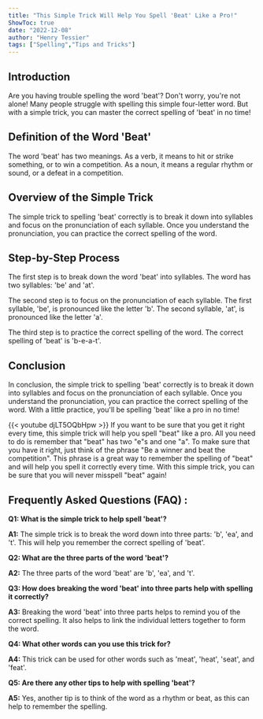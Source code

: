 ```yaml
---
title: "This Simple Trick Will Help You Spell 'Beat' Like a Pro!"
ShowToc: true 
date: "2022-12-08"
author: "Henry Tessier" 
tags: ["Spelling","Tips and Tricks"]
---
```

## Introduction 

Are you having trouble spelling the word 'beat'? Don't worry, you're not alone! Many people struggle with spelling this simple four-letter word. But with a simple trick, you can master the correct spelling of 'beat' in no time!

## Definition of the Word 'Beat'

The word 'beat' has two meanings. As a verb, it means to hit or strike something, or to win a competition. As a noun, it means a regular rhythm or sound, or a defeat in a competition. 

## Overview of the Simple Trick

The simple trick to spelling 'beat' correctly is to break it down into syllables and focus on the pronunciation of each syllable. Once you understand the pronunciation, you can practice the correct spelling of the word. 

## Step-by-Step Process

The first step is to break down the word 'beat' into syllables. The word has two syllables: 'be' and 'at'. 

The second step is to focus on the pronunciation of each syllable. The first syllable, 'be', is pronounced like the letter 'b'. The second syllable, 'at', is pronounced like the letter 'a'. 

The third step is to practice the correct spelling of the word. The correct spelling of 'beat' is 'b-e-a-t'. 

## Conclusion

In conclusion, the simple trick to spelling 'beat' correctly is to break it down into syllables and focus on the pronunciation of each syllable. Once you understand the pronunciation, you can practice the correct spelling of the word. With a little practice, you'll be spelling 'beat' like a pro in no time!

{{< youtube djLT5OQbHpw >}} 
If you want to be sure that you get it right every time, this simple trick will help you spell "beat" like a pro. All you need to do is remember that "beat" has two "e"s and one "a". To make sure that you have it right, just think of the phrase "Be a winner and beat the competition". This phrase is a great way to remember the spelling of "beat" and will help you spell it correctly every time. With this simple trick, you can be sure that you will never misspell "beat" again!

## Frequently Asked Questions (FAQ) :
**Q1: What is the simple trick to help spell 'beat'?**

**A1:** The simple trick is to break the word down into three parts: 'b', 'ea', and 't'. This will help you remember the correct spelling of 'beat'.

**Q2: What are the three parts of the word 'beat'?**

**A2:** The three parts of the word 'beat' are 'b', 'ea', and 't'.

**Q3: How does breaking the word 'beat' into three parts help with spelling it correctly?**

**A3:** Breaking the word 'beat' into three parts helps to remind you of the correct spelling. It also helps to link the individual letters together to form the word.

**Q4: What other words can you use this trick for?**

**A4:** This trick can be used for other words such as 'meat', 'heat', 'seat', and 'feat'.

**Q5: Are there any other tips to help with spelling 'beat'?**

**A5:** Yes, another tip is to think of the word as a rhythm or beat, as this can help to remember the spelling.





